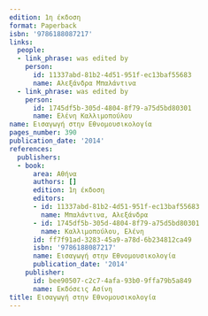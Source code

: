 ```yaml
---
edition: 1η έκδοση
format: Paperback
isbn: '9786188087217'
links:
  people:
  - link_phrase: was edited by
    person:
      id: 11337abd-81b2-4d51-951f-ec13baf55683
      name: Αλεξάνδρα Μπαλάντινα
  - link_phrase: was edited by
    person:
      id: 1745df5b-305d-4804-8f79-a75d5bd80301
      name: Ελένη Καλλιμοπούλου
name: Εισαγωγή στην Εθνομουσικολογία
pages_number: 390
publication_date: '2014'
references:
  publishers:
  - book:
      area: Αθήνα
      authors: []
      edition: 1η έκδοση
      editors:
      - id: 11337abd-81b2-4d51-951f-ec13baf55683
        name: Μπαλάντινα, Αλεξάνδρα
      - id: 1745df5b-305d-4804-8f79-a75d5bd80301
        name: Καλλιμοπούλου, Ελένη
      id: ff7f91ad-3283-45a9-a78d-6b234812ca49
      isbn: '9786188087217'
      name: Εισαγωγή στην Εθνομουσικολογία
      publication_date: '2014'
    publisher:
      id: bee90507-c2c7-4afa-93b0-9ffa79b5a849
      name: Εκδόσεις Ασίνη
title: Εισαγωγή στην Εθνομουσικολογία
---
```


